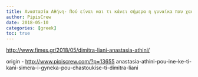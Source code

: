 ```yaml
---
title: Αναστασία Αθήνη- Πού είναι και τι κάνει σήμερα η γυναίκα που χαστούκισε τη Δήμητρα Λιάνη
author: PipisCrew
date: 2018-05-10
categories: [greek]
toc: true
---
```


http://www.fimes.gr/2018/05/dimitra-liani-anastasia-athini/

origin - http://www.pipiscrew.com/?p=13655 anastasia-athini-pou-ine-ke-ti-kani-simera-i-gyneka-pou-chastoukise-ti-dimitra-liani
